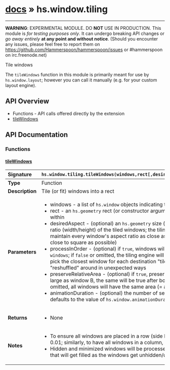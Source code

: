 # [docs](index.md) » hs.window.tiling
---

**WARNING**: EXPERIMENTAL MODULE. DO **NOT** USE IN PRODUCTION.
This module is *for testing purposes only*. It can undergo breaking API changes or *go away entirely* **at any point and without notice**.
(Should you encounter any issues, please feel free to report them on https://github.com/Hammerspoon/hammerspoon/issues
or #hammerspoon on irc.freenode.net)

Tile windows

The `tileWindows` function in this module is primarily meant for use by `hs.window.layout`; however you can call it manually
(e.g. for your custom layout engine).

## API Overview
* Functions - API calls offered directly by the extension
 * [tileWindows](#tilewindows)

## API Documentation

### Functions

#### [tileWindows](#tilewindows)
| <span style="float: left;">**Signature**</span> | <span style="float: left;">`hs.window.tiling.tileWindows(windows,rect[,desiredAspect[,processInOrder[,preserveRelativeArea[,animationDuration]]]])` </span>                                                          |
| -----------------------------------------------------|---------------------------------------------------------------------------------------------------------|
| **Type**                                             | Function |
| **Description**                                      | Tile (or fit) windows into a rect |
| **Parameters**                                       | <ul><li>windows - a list of <code>hs.window</code> objects indicating the windows to tile or fit</li><li>rect - an <code>hs.geometry</code> rect (or constructor argument), indicating the desired onscreen region that the windows will be tiled within</li><li>desiredAspect - (optional) an <code>hs.geometry</code> size (or constructor argument) or a number, indicating the desired optimal aspect ratio (width/height) of the tiled    windows; the tiling engine will decide how to subdivide the rect among windows by trying to maintain every window's aspect ratio    as close as possible to this; if omitted, defaults to 1 (i.e. try to keep the windows as close to square as possible)</li><li>processInOrder - (optional) if <code>true</code>, windows will be placed left-to-right and top-to-bottom following the list order in <code>windows</code>;    if <code>false</code> or omitted, the tiling engine will try to maintain the spatial distribution of windows, i.e. (roughly speaking) pick    the closest window for each destination "tile"; note that in some cases this isn't possible and the windows might get "reshuffled" around in unexpected ways</li><li>preserveRelativeArea - (optional) if <code>true</code>, preserve the relative area among windows; that is, if window A is currently twice as large    as window B, the same will be true after both windows have been processed and placed into the rect; if <code>false</code> or omitted, all windows    will have the same area (= area of the rect / number of windows) after processing</li><li>animationDuration - (optional) the number of seconds to animate the move/resize operations of the windows; if omitted, defaults to    the value of <code>hs.window.animationDuration</code></li></ul> |
| **Returns**                                          | <ul><li>None</li></ul> |
| **Notes**                                            | <ul><li>To ensure all windows are placed in a row (side by side), use a very small aspect ratio (for "tall and narrow" windows) like 0.01;    similarly, to have all windows in a column, use a very large aspect ratio (for "short and wide") like 100</li><li>Hidden and minimized windows will be processed as well: the rect will have "gaps" where the invisible windows    would lie, that will get filled as the windows get unhidden/unminimized</li></ul> |

